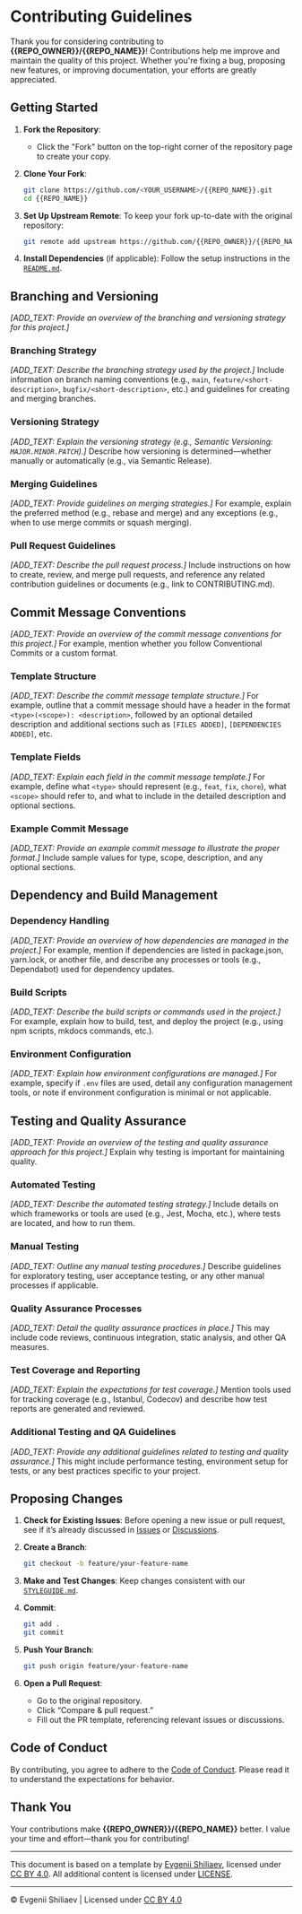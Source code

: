 <!-- Template by Evgenii Shiliaev - Licensed under CC BY 4.0 -->

# Contributing Guidelines

Thank you for considering contributing to **{{REPO_OWNER}}/{{REPO_NAME}}**!
Contributions help me improve and maintain the quality of this project.
Whether you're fixing a bug, proposing new features, or improving documentation, your efforts are greatly appreciated.

## Getting Started

1. **Fork the Repository**:

   - Click the "Fork" button on the top-right corner of the repository page to create your copy.

2. **Clone Your Fork**:

   ```bash
   git clone https://github.com/<YOUR_USERNAME>/{{REPO_NAME}}.git
   cd {{REPO_NAME}}
   ```

3. **Set Up Upstream Remote**:
   To keep your fork up-to-date with the original repository:

   ```bash
   git remote add upstream https://github.com/{{REPO_OWNER}}/{{REPO_NAME}}.git
   ```

4. **Install Dependencies** (if applicable):
   Follow the setup instructions in the [`README.md`][README].

## Branching and Versioning

_[ADD_TEXT: Provide an overview of the branching and versioning strategy for this project.]_

### Branching Strategy

_[ADD_TEXT: Describe the branching strategy used by the project.]_
Include information on branch naming conventions
(e.g., `main`, `feature/<short-description>`, `bugfix/<short-description>`, etc.) and guidelines for creating
and merging branches.

### Versioning Strategy

_[ADD_TEXT: Explain the versioning strategy (e.g., Semantic Versioning: `MAJOR.MINOR.PATCH`).]_
Describe how versioning is determined—whether manually or automatically (e.g., via Semantic Release).

### Merging Guidelines

_[ADD_TEXT: Provide guidelines on merging strategies.]_
For example, explain the preferred method (e.g., rebase and merge) and any exceptions
(e.g., when to use merge commits or squash merging).

### Pull Request Guidelines

_[ADD_TEXT: Describe the pull request process.]_
Include instructions on how to create, review, and merge pull requests,
and reference any related contribution guidelines or documents (e.g., link to CONTRIBUTING.md).

## Commit Message Conventions

_[ADD_TEXT: Provide an overview of the commit message conventions for this project.]_
For example, mention whether you follow Conventional Commits or a custom format.

### Template Structure

_[ADD_TEXT: Describe the commit message template structure.]_
For example, outline that a commit message should have a header in the format `<type>(<scope>): <description>`,
followed by an optional detailed description and additional sections such as `[FILES ADDED]`, `[DEPENDENCIES ADDED]`,
etc.

### Template Fields

_[ADD_TEXT: Explain each field in the commit message template.]_
For example, define what `<type>` should represent (e.g., `feat`, `fix`, `chore`),
what `<scope>` should refer to, and what to include in the detailed description and optional sections.

### Example Commit Message

_[ADD_TEXT: Provide an example commit message to illustrate the proper format.]_
Include sample values for type, scope, description, and any optional sections.

## Dependency and Build Management

### Dependency Handling

_[ADD_TEXT: Provide an overview of how dependencies are managed in the project.]_
For example, mention if dependencies are listed in package.json, yarn.lock, or another file,
and describe any processes or tools (e.g., Dependabot) used for dependency updates.

### Build Scripts

_[ADD_TEXT: Describe the build scripts or commands used in the project.]_
For example, explain how to build, test, and deploy the project (e.g., using npm scripts, mkdocs commands, etc.).

### Environment Configuration

_[ADD_TEXT: Explain how environment configurations are managed.]_
For example, specify if `.env` files are used, detail any configuration management tools,
or note if environment configuration is minimal or not applicable.

## Testing and Quality Assurance

_[ADD_TEXT: Provide an overview of the testing and quality assurance approach for this project.]_
Explain why testing is important for maintaining quality.

### Automated Testing

_[ADD_TEXT: Describe the automated testing strategy.]_
Include details on which frameworks or tools are used (e.g., Jest, Mocha, etc.),
where tests are located, and how to run them.

### Manual Testing

_[ADD_TEXT: Outline any manual testing procedures.]_
Describe guidelines for exploratory testing, user acceptance testing, or any other manual processes if applicable.

### Quality Assurance Processes

_[ADD_TEXT: Detail the quality assurance practices in place.]_
This may include code reviews, continuous integration, static analysis, and other QA measures.

### Test Coverage and Reporting

_[ADD_TEXT: Explain the expectations for test coverage.]_
Mention tools used for tracking coverage (e.g., Istanbul, Codecov)
and describe how test reports are generated and reviewed.

### Additional Testing and QA Guidelines

_[ADD_TEXT: Provide any additional guidelines related to testing and quality assurance.]_
This might include performance testing, environment setup for tests, or any best practices specific to your project.

## Proposing Changes

1. **Check for Existing Issues**:
   Before opening a new issue or pull request, see if it’s already discussed in
   [Issues][issues] or
   [Discussions][discussions].

2. **Create a Branch**:

   ```bash
   git checkout -b feature/your-feature-name
   ```

3. **Make and Test Changes**:
   Keep changes consistent with our [`STYLEGUIDE.md`][STYLEGUIDE].

4. **Commit**:

   ```bash
   git add .
   git commit
   ```

5. **Push Your Branch**:

   ```bash
   git push origin feature/your-feature-name
   ```

6. **Open a Pull Request**:
   - Go to the original repository.
   - Click “Compare & pull request.”
   - Fill out the PR template, referencing relevant issues or discussions.

## Code of Conduct

By contributing, you agree to adhere to the [Code of Conduct][CODE_OF_CONDUCT].
Please read it to understand the expectations for behavior.

## Thank You

Your contributions make **{{REPO_OWNER}}/{{REPO_NAME}}** better.
I value your time and effort—thank you for contributing!

---

This document is based on a template by [Evgenii Shiliaev][evgenii-shiliaev-github], licensed under [CC BY 4.0][jekwwer-markdown-docs-kit-license].
All additional content is licensed under [LICENSE][LICENSE].

---

© Evgenii Shiliaev | Licensed under [CC BY 4.0][jekwwer-markdown-docs-kit-license]

[CODE_OF_CONDUCT]: CODE_OF_CONDUCT.md
[LICENSE]: LICENSE
[README]: README.md
[STYLEGUIDE]: STYLEGUIDE.md
[discussions]: {{DISCUSSIONS_URL}}
[evgenii-shiliaev-github]: https://github.com/Jekwwer
[issues]: {{ISSUES_URL}}
[jekwwer-markdown-docs-kit-license]: https://github.com/Jekwwer/markdown-docs-kit/blob/main/LICENSE

